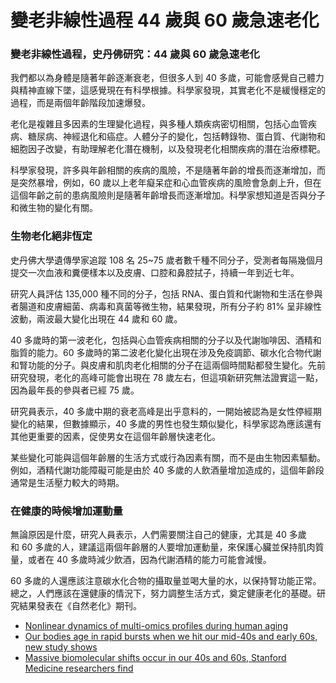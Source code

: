 # 變老非線性過程 44 歲與 60 歲急速老化
### 變老非線性過程，史丹佛研究：44 歲與 60 歲急速老化



我們都以為身體是隨著年齡逐漸衰老，但很多人到 40 多歲，可能會感覺自己體力與精神直線下墜，這感覺現在有科學根據。科學家發現，其實老化不是緩慢穩定的過程，而是兩個年齡階段加速爆發。

老化是複雜且多因素的生理變化過程，與多種人類疾病密切相關，包括心血管疾病、糖尿病、神經退化和癌症。人體分子的變化，包括轉錄物、蛋白質、代謝物和細胞因子改變，有助理解老化潛在機制，以及發現老化相關疾病的潛在治療標靶。

科學家發現，許多與年齡相關的疾病的風險，不是隨著年齡的增長而逐漸增加，而是突然暴增，例如，60 歲以上老年癡呆症和心血管疾病的風險會急劇上升，但在這個年齡之前的患病風險則是隨著年齡增長而逐漸增加。科學家想知道是否與分子和微生物的變化有關。

### 生物老化絕非恆定

史丹佛大學遺傳學家追蹤 108 名 25~75 歲者數千種不同分子，受測者每隔幾個月提交一次血液和糞便樣本以及皮膚、口腔和鼻腔拭子，持續一年到近七年。

研究人員評估 135,000 種不同的分子，包括 RNA、蛋白質和代謝物和生活在參與者腸道和皮膚細菌、病毒和真菌等微生物，結果發現，所有分子約 81% 呈非線性波動，兩波最大變化出現在 44 歲和 60 歲。

40 多歲時的第一波老化，包括與心血管疾病相關的分子以及代謝咖啡因、酒精和脂質的能力。60 多歲時的第二波老化變化出現在涉及免疫調節、碳水化合物代謝和腎功能的分子。與皮膚和肌肉老化相關的分子在這兩個時間點都發生變化。先前研究發現，老化的高峰可能會出現在 78 歲左右，但這項新研究無法證實這一點，因為最年長的參與者已經 75 歲。

研究員表示，40 多歲中期的衰老高峰是出乎意料的，一開始被認為是女性停經期變化的結果，但數據顯示，40 多歲的男性也發生類似變化，科學家認為應該還有其他更重要的因素，促使男女在這個年齡層快速老化。

某些變化可能與這個年齡層的生活方式或行為因素有關，而不是由生物因素驅動。例如，酒精代謝功能障礙可能是由於 40 多歲的人飲酒量增加造成的，這個年齡段通常是生活壓力較大的時期。

### 在健康的時候增加運動量

無論原因是什麼，研究人員表示，人們需要關注自己的健康，尤其是 40 多歲和 60 多歲的人，建議這兩個年齡層的人要增加運動量，來保護心臟並保持肌肉質量，或者在 40 多歲時減少飲酒，因為代謝酒精的能力可能會減慢。

60 多歲的人還應該注意碳水化合物的攝取量並喝大量的水，以保持腎功能正常。 總之，人們應該在還健康的情況下，努力調整生活方式，奠定健康老化的基礎。研究結果發表在《自然老化》期刊。

- [Nonlinear dynamics of multi-omics profiles during human aging](https://www.nature.com/articles/s43587-024-00692-2)
- [Our bodies age in rapid bursts when we hit our mid-40s and early 60s, new study shows](https://www.usatoday.com/story/news/health/2024/08/15/bursts-of-aging-process-study/74818804007/)
- [Massive biomolecular shifts occur in our 40s and 60s, Stanford Medicine researchers find](https://med.stanford.edu/news/all-news/2024/08/massive-biomolecular-shifts-occur-in-our-40s-and-60s--stanford-m.html)
